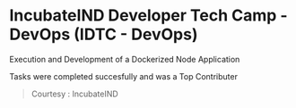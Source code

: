 # IncubateIND Developer Tech Camp - DevOps (IDTC - DevOps)

Execution and Development of a Dockerized Node Application

Tasks were completed succesfully and was a Top Contributer

> Courtesy : IncubateIND 
